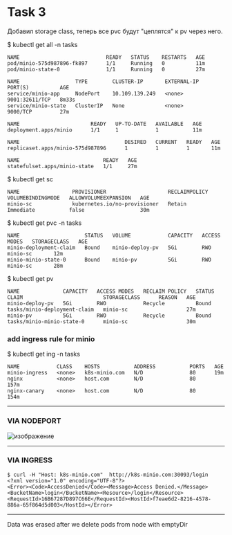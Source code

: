 # Task 3

Добавил storage class, теперь все pvc будут "цеплятся" к pv через него. 

$ kubectl get all -n tasks
```
NAME                            READY   STATUS    RESTARTS   AGE
pod/minio-575d987896-fk897      1/1     Running   0          11m
pod/minio-state-0               1/1     Running   0          27m

NAME                  TYPE        CLUSTER-IP       EXTERNAL-IP   PORT(S)          AGE
service/minio-app     NodePort    10.109.139.249   <none>        9001:32611/TCP   8m33s
service/minio-state   ClusterIP   None             <none>        9000/TCP         27m

NAME                       READY   UP-TO-DATE   AVAILABLE   AGE
deployment.apps/minio      1/1     1            1           11m

NAME                                  DESIRED   CURRENT   READY   AGE
replicaset.apps/minio-575d987896      1         1         1       11m

NAME                           READY   AGE
statefulset.apps/minio-state   1/1     27m
```

$ kubectl get sc 
```
NAME                 PROVISIONER                    RECLAIMPOLICY   VOLUMEBINDINGMODE   ALLOWVOLUMEEXPANSION   AGE
minio-sc             kubernetes.io/no-provisioner   Retain          Immediate           false                  30m
```
$ kubectl get pvc -n tasks
```
NAME                     STATUS   VOLUME            CAPACITY   ACCESS MODES   STORAGECLASS   AGE
minio-deployment-claim   Bound    minio-deploy-pv   5Gi        RWO            minio-sc       12m
minio-minio-state-0      Bound    minio-pv          5Gi        RWO            minio-sc       28m
```

$ kubectl get pv 
```
NAME              CAPACITY   ACCESS MODES   RECLAIM POLICY   STATUS      CLAIM                          STORAGECLASS      REASON   AGE
minio-deploy-pv   5Gi        RWO            Recycle          Bound       tasks/minio-deployment-claim   minio-sc                   27m
minio-pv          5Gi        RWO            Recycle          Bound       tasks/minio-minio-state-0      minio-sc                   30m
```

### add ingress rule for minio


$ kubectl get ing -n tasks
```
NAME            CLASS    HOSTS           ADDRESS           PORTS   AGE
minio-ingress   <none>   k8s-minio.com   N/D               80      19m
nginx           <none>   host.com        N/D               80      157m
nginx-canary    <none>   host.com        N/D               80      154m
```
---
### VIA NODEPORT
![изображение](https://user-images.githubusercontent.com/28691083/141265991-89f5ba30-bd5a-4986-b408-9e0bd06b03e9.png)

---
### VIA INGRESS

```
$ curl -H "Host: k8s-minio.com"  http://k8s-minio.com:30093/login
<?xml version="1.0" encoding="UTF-8"?>
<Error><Code>AccessDenied</Code><Message>Access Denied.</Message><BucketName>login</BucketName><Resource>/login</Resource><RequestId>16B67287D897C66E</RequestId><HostId>f7eae6d2-8216-4578-886a-65f864d5d003</HostId></Error>

```

---
Data was erased after we delete pods from node with emptyDir
